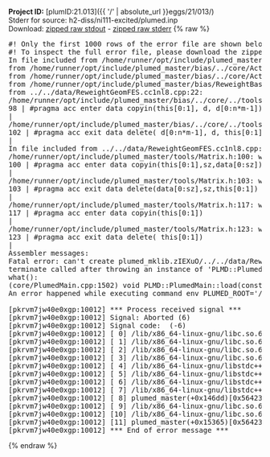 **Project ID:** [plumID:21.013]({{ '/' | absolute_url }}eggs/21/013/)  
Stderr for source:  h2-diss/ni111-excited/plumed.inp   
Download: [zipped raw stdout](plumed.inp.plumed_master.stdout.txt.zip) - [zipped raw stderr](plumed.inp.plumed_master.stderr.txt.zip) 
{% raw %}
<pre>
#! Only the first 1000 rows of the error file are shown below
#! To inspect the full error file, please download the zipped raw stderr file above
In file included from /home/runner/opt/include/plumed_master/bias/../core/../tools/Tools.h:27,
from /home/runner/opt/include/plumed_master/bias/../core/Action.h:28,
from /home/runner/opt/include/plumed_master/bias/../core/ActionWithValue.h:25,
from /home/runner/opt/include/plumed_master/bias/ReweightBase.h:25,
from ../../data/ReweightGeomFES.cc1nl8.cpp:22:
/home/runner/opt/include/plumed_master/bias/../core/../tools/Tensor.h:98: warning: ignoring ‘#pragma acc enter’ [-Wunknown-pragmas]
98 | #pragma acc enter data copyin(this[0:1], d, d[0:n*m-1])
|
/home/runner/opt/include/plumed_master/bias/../core/../tools/Tensor.h:102: warning: ignoring ‘#pragma acc exit’ [-Wunknown-pragmas]
102 | #pragma acc exit data delete( d[0:n*m-1], d, this[0:1])
|
In file included from ../../data/ReweightGeomFES.cc1nl8.cpp:24:
/home/runner/opt/include/plumed_master/tools/Matrix.h:100: warning: ignoring ‘#pragma acc enter’ [-Wunknown-pragmas]
100 | #pragma acc enter data copyin(this[0:1],sz,data[0:sz])
|
/home/runner/opt/include/plumed_master/tools/Matrix.h:103: warning: ignoring ‘#pragma acc exit’ [-Wunknown-pragmas]
103 | #pragma acc exit data delete(data[0:sz],sz,this[0:1])
|
/home/runner/opt/include/plumed_master/tools/Matrix.h:117: warning: ignoring ‘#pragma acc enter’ [-Wunknown-pragmas]
117 | #pragma acc enter data copyin(this[0:1])
|
/home/runner/opt/include/plumed_master/tools/Matrix.h:123: warning: ignoring ‘#pragma acc exit’ [-Wunknown-pragmas]
123 | #pragma acc exit data delete( this[0:1])
|
Assembler messages:
Fatal error: can't create plumed_mklib.zIEXuO/../../data/ReweightGeomFES.o: No such file or directory
terminate called after throwing an instance of 'PLMD::Plumed::ExceptionError'
what():
(core/PlumedMain.cpp:1502) void PLMD::PlumedMain::load(const std::string&)
An error happened while executing command env PLUMED_ROOT='/home/runner/opt/lib/plumed_master' PLUMED_VERSION='2.11.0-dev' PLUMED_HTMLDIR='/home/runner/opt/share/doc/plumed_master' PLUMED_INCLUDEDIR='/home/runner/opt/include' PLUMED_PROGRAM_NAME='plumed_master' PLUMED_IS_INSTALLED='yes' "/home/runner/opt/lib/plumed_master"/scripts/mklib.sh -n -o ./../../data/ReweightGeomFES.2.11.0-dev.so ../../data/ReweightGeomFES.cpp

[pkrvm7jw40e0xgp:10012] *** Process received signal ***
[pkrvm7jw40e0xgp:10012] Signal: Aborted (6)
[pkrvm7jw40e0xgp:10012] Signal code:  (-6)
[pkrvm7jw40e0xgp:10012] [ 0] /lib/x86_64-linux-gnu/libc.so.6(+0x45330)[0x7fd8c1045330]
[pkrvm7jw40e0xgp:10012] [ 1] /lib/x86_64-linux-gnu/libc.so.6(pthread_kill+0x11c)[0x7fd8c109eb2c]
[pkrvm7jw40e0xgp:10012] [ 2] /lib/x86_64-linux-gnu/libc.so.6(gsignal+0x1e)[0x7fd8c104527e]
[pkrvm7jw40e0xgp:10012] [ 3] /lib/x86_64-linux-gnu/libc.so.6(abort+0xdf)[0x7fd8c10288ff]
[pkrvm7jw40e0xgp:10012] [ 4] /lib/x86_64-linux-gnu/libstdc++.so.6(+0xa5ff5)[0x7fd8c14a5ff5]
[pkrvm7jw40e0xgp:10012] [ 5] /lib/x86_64-linux-gnu/libstdc++.so.6(+0xbb0da)[0x7fd8c14bb0da]
[pkrvm7jw40e0xgp:10012] [ 6] /lib/x86_64-linux-gnu/libstdc++.so.6(_ZSt10unexpectedv+0x0)[0x7fd8c14a5a55]
[pkrvm7jw40e0xgp:10012] [ 7] /lib/x86_64-linux-gnu/libstdc++.so.6(+0xa5a6f)[0x7fd8c14a5a6f]
[pkrvm7jw40e0xgp:10012] [ 8] plumed_master(+0x146dd)[0x56423a4156dd]
[pkrvm7jw40e0xgp:10012] [ 9] /lib/x86_64-linux-gnu/libc.so.6(+0x2a1ca)[0x7fd8c102a1ca]
[pkrvm7jw40e0xgp:10012] [10] /lib/x86_64-linux-gnu/libc.so.6(__libc_start_main+0x8b)[0x7fd8c102a28b]
[pkrvm7jw40e0xgp:10012] [11] plumed_master(+0x15365)[0x56423a416365]
[pkrvm7jw40e0xgp:10012] *** End of error message ***
</pre>
{% endraw %}
